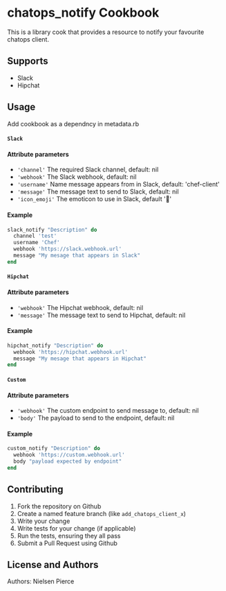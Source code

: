 chatops_notify Cookbook
=======================

This is a library cook that provides a resource to notify your favourite chatops client.

Supports
------------
* Slack
* Hipchat


Usage
-----
Add cookbook as a dependncy in metadata.rb


#### `Slack`  

#### Attribute parameters  

* `'channel'` The required Slack channel, default: nil
* `'webhook'` The Slack webhook, default: nil
* `'username'` Name message appears from in Slack, default: 'chef-client'
* `'message'`  The message text to send to Slack, default: nil
* `'icon_emoji'` The emoticon to use in Slack, default ':fork_and_knife:'

#### Example  

```ruby
slack_notify "Description" do
  channel 'test'
  username 'Chef'
  webhook 'https://slack.webhook.url'
  message "My mesage that appears in Slack"
end
```

#### `Hipchat`  

#### Attribute parameters  

* `'webhook'` The Hipchat webhook, default: nil
* `'message'`  The message text to send to Hipchat, default: nil

#### Example 

```ruby
hipchat_notify "Description" do
  webhook 'https://hipchat.webhook.url'
  message "My mesage that appears in Hipchat"
end
```

#### `Custom`  

#### Attribute parameters  

* `'webhook'` The custom endpoint to send message to, default: nil
* `'body'`  The payload to send to the endpoint, default: nil

#### Example 

```ruby
custom_notify "Description" do
  webhook 'https://custom.webhook.url'
  body "payload expected by endpoint"
end
```


Contributing
------------

1. Fork the repository on Github  
2. Create a named feature branch (like `add_chatops_client_x`)  
3. Write your change  
4. Write tests for your change (if applicable)  
5. Run the tests, ensuring they all pass  
6. Submit a Pull Request using Github  

License and Authors
-------------------
Authors: Nielsen Pierce 
